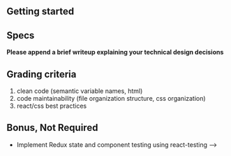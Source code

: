 ## Getting started

<!-- - React (create-react-app, Vite, Next) -->
<!-- - Redux is required. -->
<!-- - make the design/ux presentable but no need to spend too much time on it. -->

## Specs

<!-- 1. When a user navigates to the app for the first time, the app should download the games data (from games.json). While the game data is being fetched, an indication of progress should be displayed. -->

<!-- 2. Upon the completion of the games data download, a listing of games should be displayed on screen. The order of the listing should be determined by the `Order` field in the games data. Each item in the listing should display the following: -->

<!-- - Game icon
- Game name
- Whether the game supports addons
- Whether the game supports voice -->

<!-- 3. When a user clicks on an item in the listing, the app should display a view which shows the details of the game. The game detail view should include all the data from the item in the listing and the following additions: -->

<!-- - Game slug
- List of game file names
- List of category section names -->

<!-- 4. Implement game search functionality -->

<!-- 5. Implement sorting -->

**Please append a brief writeup explaining your technical design decisions**

## Grading criteria

1. clean code (semantic variable names, html)
2. code maintainability (file organization structure, css organization)
3. react/css best practices

## Bonus, Not Required

- Implement Redux state and component testing using react-testing
  <!-- - Implement the project in TypeScript - preferred --> -->
  <!-- - Implement functionality to periodically re-download the game data file (in case it has updated) -->
  <!-- - Implement sorting and filtering -->

<!-- To Do -->

<!-- have success or error notificaiton popup after download -->
<!-- multiple requests on error -->
<!-- resolve issues with chrome? -->
<!-- changing pages does not send user to top -->
<!-- maybe change the background to a light gray -->
